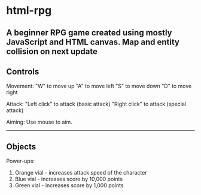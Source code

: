 # html-rpg
A beginner RPG game created using mostly JavaScript and HTML canvas. Map and entity collision on next update
---------
Controls
---------
Movement:
"W" to move up
"A" to move left
"S" to move down
"D" to move right

Attack:
"Left click" to attack (basic attack)
"Right click" to attack (special attack)

Aiming:
Use mouse to aim.

---------
Objects
---------
Power-ups:
1. Orange vial - increases attack speed of the character
2. Blue vial - increases score by 10,000 points
3. Green vial - increases score by 1,000 points
